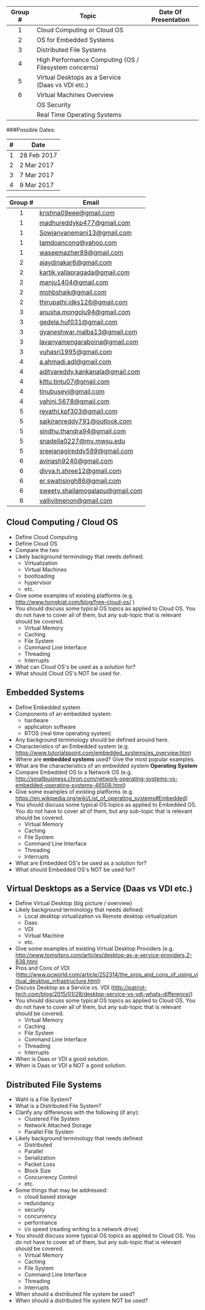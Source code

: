 |Group #   | Topic                                                 | Date Of Presentation |
|:--------:|-------------------------------------------------------|----------------------|
|    1     | Cloud Computing or Cloud OS                           |                      |
|    2     | OS for Embedded Systems                               |                      |
|    3     | Distributed File Systems                              |                      |
|    4     | High Performance Computing (OS / Filesystem concerns) |                      |
|    5     | Virtual Desktops as a Service (Daas vs VDI etc.)      |                      |
|    6     | Virtual Machines Overview                             |                      |
|          | OS Security                                           |                      |
|          | Real Time Operating Systems                           |                      |

###Possible Dates:

|#   | Date   |
|:---------:|----|
|1|28 Feb 2017|
|2|2 Mar 2017|
|3|7 Mar 2017|
|4|9 Mar 2017|


|Group #   | Email   |
|:---------:|-----------|
|1|krishna09eee@gmail.com|
|1|madhureddykp477@gmail.com|
|1|Sowjanyanemani13@gmail.com|
|1|tamdoancong@yahoo.com|
|1|waseemazher89@gmail.com|
|2|ajaydinakar6@gmail.com|
|2|kartik.yallapragada@gmail.com|
|2|manju1404@gmail.com|
|2|mohbshaik@gmail.com|
|2|thirupathi.idks126@gmail.com|
|3|anusha.mongolu94@gmail.com|
|3|gedela.huf031@gmail.com|
|3|gyaneshwar.malba13@gmail.com|
|3|lavanyamengaraboina@gmail.com|
|3|vuhasri1995@gmail.com|
|4|a.ahmadi.adl@gmail.com|
|4|adityareddy.kankanala@gmail.com|
|4|kittu.tintu07@gmail.com|
|4|tinubuseyi@gmail.com|
|4|vahini.5678@gmail.com|
|5|revathi.kpf303@gmail.com|
|5|saikiranreddy791@outlook.com|
|5|sindhu.thandra94@gmail.com|
|5|snadella0227@my.mwsu.edu|
|5|sreejanagireddy589@gmail.com|
|6|avinash9240@gmail.com|
|6|divya.h.shree12@gmail.com|
|6|er.swatisingh86@gmail.com|
|6|sweety.shailamogalapu@gmail.com|
|6|valliyilmenon@gmail.com|

## Cloud Computing / Cloud OS

- Define Cloud Computing
- Define Cloud OS
- Compare the two
- Likely background terminology that needs defined:
    - Virtualization
    - Virtual Machines
    - bootloading
    - hypervisor
    - etc.
- Give some examples of existing platforms (e.g. http://www.hongkiat.com/blog/free-cloud-os/ )
- You should discuss some typical OS topics as applied to Cloud OS. You do not have to cover all of them, but any sub-topic that is relevant should be covered. 
    - Virtual Memory
    - Caching
    - File System
    - Command Line Interface
    - Threading
    - Interrupts
- What can Cloud OS's be used as a solution for?
- What should Cloud OS's NOT be used for.

## Embedded Systems

- Define Embedded system
- Components of an embedded system:
    - hardware
    - application software
    - RTOS (real time operating system)
- Any background terminology should be defined around here.
- Characteristics of an Embedded system (e.g. https://www.tutorialspoint.com/embedded_systems/es_overview.htm)
- Where are **embedded systems** used? Give the most popular examples.
- What are the characteristics of an embedded system **Operating System**
- Compare Embedded OS to a Network OS (e.g. http://smallbusiness.chron.com/network-operating-systems-vs-embedded-operating-systems-46508.html) 
- Give some examples of existing platforms (e.g. https://en.wikipedia.org/wiki/List_of_operating_systems#Embedded)
- You should discuss some typical OS topics as applied to Embedded OS. You do not have to cover all of them, but any sub-topic that is relevant should be covered. 
    - Virtual Memory
    - Caching
    - File System
    - Command Line Interface
    - Threading
    - Interrupts
- What are Embedded OS's be used as a solution for?
- What should Embedded OS's NOT be used for?

## Virtual Desktops as a Service (Daas vs VDI etc.)

- Define Virtual Desktop (big picture / overview)
- Likely background terminology that needs defined:
    - Local desktop virtualization vs Remote desktop virtualization
    - Daas
    - VDI
    - Virtual Machine
    - etc.
- Give some examples of existing Virtual Desktop Providers (e.g. http://www.tomsitpro.com/articles/desktop-as-a-service-providers,2-838.html 
- Pros and Cons of VDI (http://www.pcworld.com/article/252314/the_pros_and_cons_of_using_virtual_desktop_infrastructure.html)
- Discuss Desktop as a Service vs. VDI (http://patriot-tech.com/blog/2015/01/28/desktop-service-vs-vdi-whats-difference/)
- You should discuss some typical OS topics as applied to Cloud OS. You do not have to cover all of them, but any sub-topic that is relevant should be covered. 
    - Virtual Memory
    - Caching
    - File System
    - Command Line Interface
    - Threading
    - Interrupts
- When is Daas or VDI a good solution.
- When is Daas or VDI a NOT a good solution.

## Distributed File Systems

- Waht is a File System?
- What is a Distributed File System?
- Clarify any differences with the following (if any):
    - Clustered File System
    - Network Attached Storage
    - Parallel File System
- Likely background terminology that needs defined:
    - Distributed
    - Parallel
    - Serialization
    - Packet Loss
    - Block Size
    - Concurrency Control
    - etc.
- Some things that may be addressed:
    - cloud based storage
    - redundancy
    - security
    - concurrency
    - performance
    - i/o speed (reading writing to a network drive)
- You should discuss some typical OS topics as applied to Cloud OS. You do not have to cover all of them, but any sub-topic that is relevant should be covered. 
    - Virtual Memory
    - Caching
    - File System
    - Command Line Interface
    - Threading
    - Interrupts
- When should a distributed file system be used?
- When should a distributed file system NOT be used?
